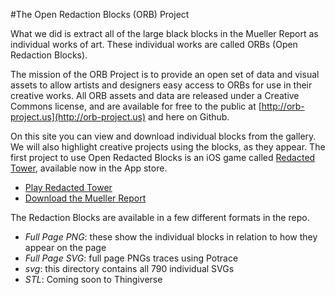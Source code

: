 #The Open Redaction Blocks (ORB) Project

What we did is extract all of the large black blocks in the Mueller Report as individual works of art. These individual works are called ORBs (Open Redaction Blocks).

The mission of the ORB Project is to provide an open set of data and visual assets to allow artists and designers easy access to ORBs for use in their creative works. All ORB assets and data are released under a Creative Commons license, and are available for free to the public at [http://orb-project.us](http://orb-project.us) and here on Github.

On this site you can view and download individual blocks from the gallery. We will also highlight creative projects using the blocks, as they appear. The first project to use Open Redacted Blocks is an iOS game called [Redacted Tower](https://apps.apple.com/us/app/redacted-tower/id1463453940), available now in the App store.


* [Play Redacted Tower](https://apps.apple.com/us/app/redacted-tower/id1463453940)
* [Download the Mueller Report](https://www.justice.gov/storage/report.pdf)

The Redaction Blocks are available in a few different formats in the repo.

* _Full Page PNG_: these show the individual blocks in relation to how they appear on the page
* _Full Page SVG_: full page PNGs traces using Potrace
* _svg_: this directory contains all 790 individual SVGs
* _STL_: Coming soon to Thingiverse
